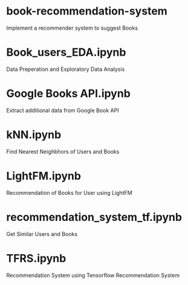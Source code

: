 # book-recommendation-system
Implement a recommender system to suggest Books

# Book_users_EDA.ipynb 
Data Preperation and Exploratory Data Analysis

# Google Books API.ipynb
Extract additional data from Google Book API

# kNN.ipynb
Find Nearest Neighbhors of Users and Books

# LightFM.ipynb
Recommendation of Books for User using LightFM

# recommendation_system_tf.ipynb
Get Similar Users and Books 

# TFRS.ipynb
Recommendation System using Tensorflow Recommendation System
